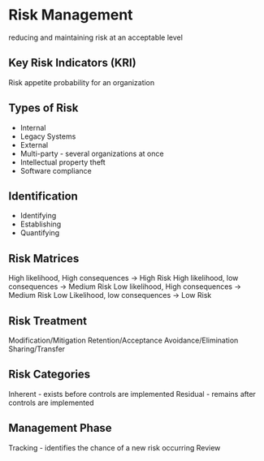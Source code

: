 # Risk Management
reducing and maintaining risk at an acceptable level 

## Key Risk Indicators (KRI)
Risk appetite probability for an organization

## Types of Risk
- Internal
- Legacy Systems
- External
- Multi-party - several organizations at once
- Intellectual property theft
- Software compliance

## Identification
- Identifying
- Establishing
- Quantifying

## Risk Matrices
High likelihood, High consequences -> High Risk
High likelihood, low consequences -> Medium Risk
Low likelihood, High consequences -> Medium Risk
Low Likelihood, low consequences -> Low Risk

## Risk Treatment
Modification/Mitigation
Retention/Acceptance
Avoidance/Elimination
Sharing/Transfer

## Risk Categories
Inherent - exists before controls are implemented
Residual - remains after controls are implemented

## Management Phase
Tracking - identifies the chance of a new risk occurring
Review
